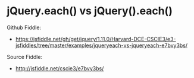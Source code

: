 # jQuery.each() vs jQuery().each()

Github Fiddle:
- https://jsfiddle.net/gh/get/jquery/1.11.0/Harvard-DCE-CSCIE3/e3-jsfiddles/tree/master/examples/jqueryeach-vs-jqueryeach-e7bvy3bs/

Source Fiddle:
- http://jsfiddle.net/cscie3/e7bvy3bs/

